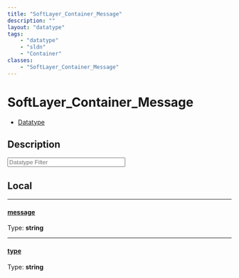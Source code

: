 ```yaml
---
title: "SoftLayer_Container_Message"
description: ""
layout: "datatype"
tags:
    - "datatype"
    - "sldn"
    - "Container"
classes:
    - "SoftLayer_Container_Message"
---
```


# SoftLayer_Container_Message
<div id='service-datatype'>
    <ul id='sldn-reference-tabs'>
        <li id='datatype'> <a href='/reference/datatypes/SoftLayer_Container_Message' >Datatype</a></li>
    </ul>
</div>

## Description 






<!-- Filer BEGIN -->
<div class="view-filters">
        <div class="clearfix">
            <div class="search-input-box">
                <input placeholder="Datatype Filter" onkeyup="titleSearch(inputId='prop-input', divId='properties', elementClass='prop-row')" 
                    type="text" id="prop-input" value="" size="30" maxlength="128" class="form-text">
            </div>
        </div>
</div>
<!-- Filer END -->

<div id="properties" class="content">
<div id="localProperties" class="prop-content" >

## Local
<div class="prop-row">

-----
[message]: #message
#### [message]
  
<span class="type-label">Type: </span>**string**


</div>
<div class="prop-row">

-----
[type]: #type
#### [type]
  
<span class="type-label">Type: </span>**string**


</div>
</div>
<!-- LOCAL PROPERTY END -->

</div>


